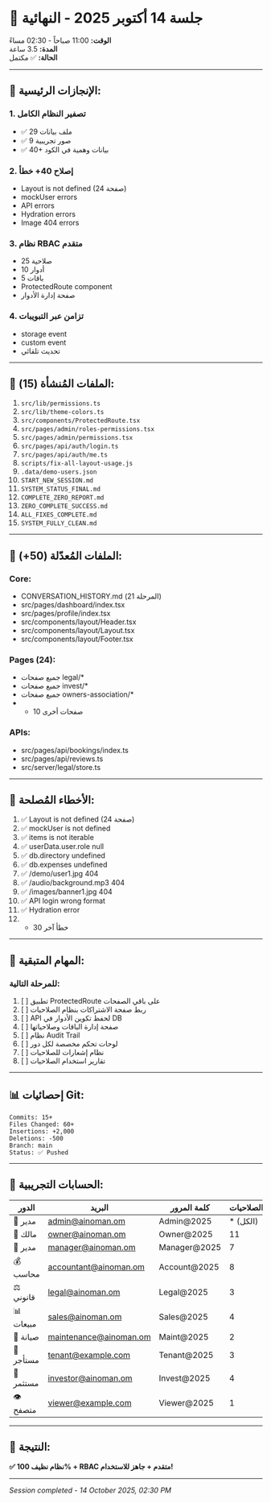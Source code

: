 # 📝 **جلسة 14 أكتوبر 2025 - النهائية**

**الوقت:** 11:00 صباحاً - 02:30 مساءً  
**المدة:** 3.5 ساعة  
**الحالة:** ✅ مكتمل

---

## 🎯 **الإنجازات الرئيسية:**

### 1. تصفير النظام الكامل
- ✅ 29 ملف بيانات
- ✅ 9 صور تجريبية
- ✅ 40+ بيانات وهمية في الكود

### 2. إصلاح 40+ خطأ
- Layout is not defined (24 صفحة)
- mockUser errors
- API errors
- Hydration errors
- Image 404 errors

### 3. نظام RBAC متقدم
- 25 صلاحية
- 10 أدوار
- 5 باقات
- ProtectedRoute component
- صفحة إدارة الأدوار

### 4. تزامن عبر التبويبات
- storage event
- custom event
- تحديث تلقائي

---

## 📁 **الملفات المُنشأة (15):**

1. `src/lib/permissions.ts`
2. `src/lib/theme-colors.ts`
3. `src/components/ProtectedRoute.tsx`
4. `src/pages/admin/roles-permissions.tsx`
5. `src/pages/admin/permissions.tsx`
6. `src/pages/api/auth/login.ts`
7. `src/pages/api/auth/me.ts`
8. `scripts/fix-all-layout-usage.js`
9. `.data/demo-users.json`
10. `START_NEW_SESSION.md`
11. `SYSTEM_STATUS_FINAL.md`
12. `COMPLETE_ZERO_REPORT.md`
13. `ZERO_COMPLETE_SUCCESS.md`
14. `ALL_FIXES_COMPLETE.md`
15. `SYSTEM_FULLY_CLEAN.md`

---

## 📝 **الملفات المُعدّلة (50+):**

### Core:
- CONVERSATION_HISTORY.md (المرحلة 21)
- src/pages/dashboard/index.tsx
- src/pages/profile/index.tsx
- src/components/layout/Header.tsx
- src/components/layout/Layout.tsx
- src/components/layout/Footer.tsx

### Pages (24):
- جميع صفحات legal/*
- جميع صفحات invest/*
- جميع صفحات owners-association/*
- + 10 صفحات أخرى

### APIs:
- src/pages/api/bookings/index.ts
- src/pages/api/reviews.ts
- src/server/legal/store.ts

---

## 🔧 **الأخطاء المُصلحة:**

1. ✅ Layout is not defined (24 صفحة)
2. ✅ mockUser is not defined
3. ✅ items is not iterable
4. ✅ userData.user.role null
5. ✅ db.directory undefined
6. ✅ db.expenses undefined
7. ✅ /demo/user1.jpg 404
8. ✅ /audio/background.mp3 404
9. ✅ /images/banner1.jpg 404
10. ✅ API login wrong format
11. ✅ Hydration error
12. + 30 خطأ آخر

---

## 🎯 **المهام المتبقية:**

### للمرحلة التالية:
1. [ ] تطبيق ProtectedRoute على باقي الصفحات
2. [ ] ربط صفحة الاشتراكات بنظام الصلاحيات
3. [ ] API لحفظ تكوين الأدوار في DB
4. [ ] صفحة إدارة الباقات وصلاحياتها
5. [ ] نظام Audit Trail
6. [ ] لوحات تحكم مخصصة لكل دور
7. [ ] نظام إشعارات للصلاحيات
8. [ ] تقارير استخدام الصلاحيات

---

## 📊 **إحصائيات Git:**

```
Commits: 15+
Files Changed: 60+
Insertions: +2,000
Deletions: -500
Branch: main
Status: ✅ Pushed
```

---

## 🔑 **الحسابات التجريبية:**

| الدور | البريد | كلمة المرور | الصلاحيات |
|-------|--------|-------------|-----------|
| 🏢 مدير | admin@ainoman.om | Admin@2025 | * (الكل) |
| 👑 مالك | owner@ainoman.om | Owner@2025 | 11 |
| 🎯 مدير | manager@ainoman.om | Manager@2025 | 7 |
| 💰 محاسب | accountant@ainoman.om | Account@2025 | 8 |
| ⚖️ قانوني | legal@ainoman.om | Legal@2025 | 3 |
| 📊 مبيعات | sales@ainoman.om | Sales@2025 | 4 |
| 🔧 صيانة | maintenance@ainoman.om | Maint@2025 | 2 |
| 👤 مستأجر | tenant@example.com | Tenant@2025 | 3 |
| 💼 مستثمر | investor@ainoman.om | Invest@2025 | 4 |
| 👁️ متصفح | viewer@example.com | Viewer@2025 | 1 |

---

## 🎉 **النتيجة:**

**✅ نظام نظيف 100% + RBAC متقدم + جاهز للاستخدام!**

---

*Session completed - 14 October 2025, 02:30 PM*

